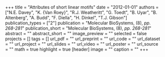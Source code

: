 +++
title = "Attributes of short linear motifs"
date = "2012-01-01"
authors = ["N.E. Davey", "K. {Van Roey}", "R.J. Weatheritt", "G. Toedt", "B. Uyar", "B. Altenberg", "A. Budd", "F. Diella", "H. Dinkel", "T.J. Gibson"]
publication_types = ["2"]
publication = "Molecular BioSystems, (8), _pp. 268-281_"
publication_short = "Molecular BioSystems, (8), _pp. 268-281_"
abstract = ""
abstract_short = ""
image_preview = ""
selected = false
projects = []
tags = []
url_pdf = ""
url_preprint = ""
url_code = ""
url_dataset = ""
url_project = ""
url_slides = ""
url_video = ""
url_poster = ""
url_source = ""
math = true
highlight = true
[header]
image = ""
caption = ""
+++
